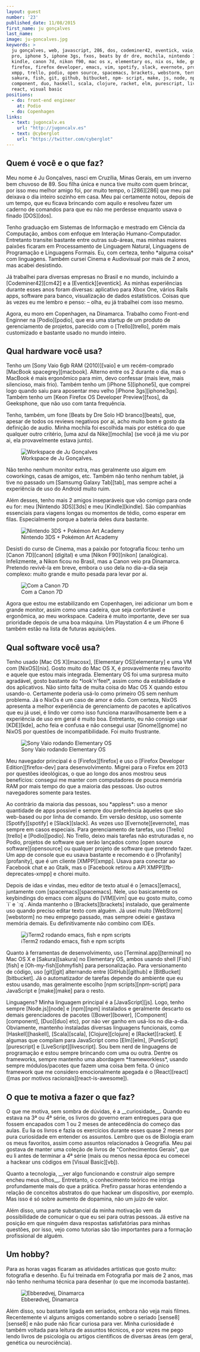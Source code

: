 ```yaml
---
layout: guest
number: '23'
published_date: 11/08/2015
first_name: ju gonçalves
last_name:
image: ju-goncalves.jpg
keywords: >
  ju gonçalves, web, javascript, 286, dos, codeminer42, eventick, vaio, macbook
  pro, iphone 5, iphone 3gs, fxos, beats by dr dre, mochila, nintendo 3ds,
  kindle, canon 7d, nikon f90, mac os x, elementary os, nix os, kde, gnome,
  firefox, firefox developer, emacs, vim, spotify, slack, evernote, profanity,
  xmpp, trello, podio, open source, spacemacs, brackets, webstorm, terminal,
  sakura, fish, git, github, bitbucket, npm- script, make, js, node, npm, bower,
  component, duo, haskell, scala, clojure, racket, elm, purescript, livescript,
  react, visual basic
positions:
  - do: front-end engineer
    at: Podio
  - do: Copenhagen
links:
  - text: jugoncalv.es
    url: "http://jugoncalv.es"
  - text: @cyberglot
    url: "https://twitter.com/cyberglot"
---
```


<section class="question">
  <div class="wrapper">
    <div class="question-title-area">
      <h2 class="question-title">Quem é você e o que faz?</h2>
    </div>
    <div class="question-content-area">
      <div class="question-content text">
        <p>
        Meu nome é Ju Gonçalves, nasci em Cruzília, Minas Gerais, em um inverno
        bem chuvoso de 89. Sou filha única e nunca tive muito com quem brincar,
        por isso meu melhor amigo foi, por muito tempo, o [286][286] que meu pai
        deixava o dia inteiro sozinho em casa. Meu pai certamente notou, depois
        de um tempo, que eu ficava brincando com aquilo e resolveu fazer um
        caderno de comandos para que eu não me perdesse enquanto usava o finado
        [DOS][dos].
        </p>
        <p>
        Tenho graduação em Sistemas de Informação e mestrado em Ciência da
        Computação, ambos com enfoque em Interação Humano-Computador. Entretanto
        transitei bastante entre outras sub-áreas, mas minhas maiores paixões
        ficaram em Processamento de Linguagem Natural, Linguagens de Programação
        e Linguagens Formais. Eu, com certeza, tenho *alguma coisa* com
        linguagens. Também cursei Cinema e Audiovisual por mais de 2 anos, mas
        acabei desistindo.
        </p>
        <p>
        Já trabalhei para diversas empresas no Brasil e no mundo, incluindo a
        [Codeminer42][cm42] e a [Eventick][eventick]. As minhas experiências
        durante esses anos foram diversas: aplicativo para Xbox One, vários
        Rails apps, software para banco, visualização de dados estatísticos.
        Coisas que às vezes eu me lembro e penso: – olha, eu já trabalhei com
        isso mesmo.
        </p>
        <p>
        Agora, eu moro em Copenhagen, na Dinamarca. Trabalho como Front-end
        Enginner na [Podio][podio], que era uma startup de um produto de
        gerenciamento de projetos, parecido com o [Trello][trello], porém mais
        customizado e bastante usado no mundo inteiro.
        </p>
      </div>
    </div>
  </div>
</section>

[286]: http://vignette4.wikia.nocookie.net/uncyclopedia/images/3/31/286.jpg
[dos]: https://en.wikipedia.org/wiki/DOS
[cm42]: http://www.codeminer42.com/
[eventick]: http://www.codeminer42.com/
[podio]: https://podio.com/
[trello]: http://trello.com/

<section class="question">
  <div class="wrapper">
    <div class="question-title-area">
      <h2 class="question-title">Qual hardware você usa?</h2>
    </div>
    <div class="question-content-area">
      <div class="question-content text">
        <p>
        Tenho um [Sony Vaio 6gb RAM (2010)][vaio] e um recém-comprado
        [MacBook spacegrey][macbook]. Alterno entre os 2 durante o dia, mas o MacBook é
        mais ergonômico para mim, devo confessar (mais leve, mais silencioso,
        mais frio). Também tenho um [iPhone 5][iphone5], que comprei logo quando
        saiu para aposentar meu velho [iPhone 3gs][iphone3gs]. Também tenho um
        [Keon Firefox OS Developer Preview][fxos], da Geeksphone, que não uso
        com tanta frequência.
        </p>
        <p>
        Tenho, também, um fone [Beats by Dre Solo HD branco][beats], que, apesar
        de todos os reviews negativos por ai, acho muito bom e gosto da
        definição de audio. Minha mochila foi escolhida mais por estética do que
        qualquer outro critério, [uma azul da Nike][mochila] (se você já me viu
        por ai, ela provavelmente estava junto).
        </p>
        <figure class="image-fit">
          <img src="/images/content/ju-goncalves-workspace.jpg"
               alt="Workspace de Ju Gonçalves" />
          <figcaption class="caption-top">
            Workspace de Ju Gonçalves.
          </figcaption>
        </figure>
        <p>
        Não tenho nenhum monitor extra, mas geralmente uso algum em coworkings,
        casas de amigos, etc. Também não tenho nenhum tablet, já tive no passado
        um [Samsumg Galaxy Tab][tab], mas sempre achei a experiência de uso do
        Android muito ruim.
        </p>
        <p>
        Além desses, tenho mais 2 amigos inseparáveis que vão comigo para onde
        eu for: meu [Nintendo 3DS][3ds] e meu [Kindle][kindle]. São companhias
        essenciais para viagens longas ou momentos de tédio, como esperar em
        filas. Especialmente porque a bateria deles dura bastante.
        </p>
        <figure class="image-fit">
          <img src="/images/content/ju-goncalves-3ds.jpg"
               alt="Nintendo 3DS + Pokémon Art Academy" />
          <figcaption class="caption-bottom">
            Nintendo 3DS + Pokémon Art Academy
          </figcaption>
        </figure>
        <p>
        Desisti do curso de Cinema, mas a paixão por fotografia ficou: tenho um
        [Canon 7D][canon] (digital) e uma [Nikon F90][nikon] (analógica).
        Infelizmente, a Nikon ficou no Brasil, mas a Canon veio pra Dinamarca.
        Pretendo revivê-la em breve, embora o uso dela no dia-a-dia seja
        complexo: muito grande e muito pesada para levar por ai.
        </p>
        <figure class="image-fit">
          <img src="/images/content/ju-goncalves-canon7d.jpg"
               alt="Com a Canon 7D" />
          <figcaption class="caption-top">
            Com a Canon 7D
          </figcaption>
        </figure>
        <p>
        Agora que estou me estabilizando em Copenhagen, irei adicionar um bom e
        grande monitor, assim como uma cadeira, que seja confortável e
        ergonômica, ao meu workspace. Cadeira é muito importante, deve ser sua
        prioridade depois de uma boa máquina. Um Playstation 4 e um iPhone 6
        também estão na lista de futuras aquisições.
        </p>
      </div>
    </div>
  </div>
</section>

[vaio]: http://cdn.instructables.com/FN8/HCS7/GVA8VEGE/FN8HCS7GVA8VEGE.MEDIUM.jpg
[macbook]: http://www.trustedreviews.com/12-inch-macbook-2015-review
[iphone5]: http://www.techtudo.com.br/tudo-sobre/iphone-5.html
[iphone3gs]: http://www.techtudo.com.br/tudo-sobre/iphone-3gs.html
[fxos]: http://gadgetynews.com/wp-content/uploads/2013/01/Firefox-phone-keon-peak.jpg
[beats]: http://www.digitaltrends.com/headphone-reviews/beats-by-dr-dre-solo-review/
[mochila]: https://standupskateshop.com/wp-content/uploads/2013/04/NIKE-PIEDMONT-BACKPACK-BLUE-RED.jpg
[tab]: http://cdn2.gsmarena.com/vv/pics/samsung/samsung-p1010-galaxy-tab-wi-fi-1.jpg
[3ds]: http://www.techtudo.com.br/tudo-sobre/nintendo-3ds.html
[kindle]: http://www.techtudo.com.br/tudo-sobre/kindle.html
[canon]: http://www.techtudo.com.br/tudo-sobre/canon-eos-7d.html
[nikon]: https://upload.wikimedia.org/wikipedia/commons/b/b9/Nikon_n90s.JPG

<section class="question">
  <div class="wrapper">
    <div class="question-title-area">
      <h2 class="question-title">Qual software você usa?</h2>
    </div>
    <div class="question-content-area">
      <div class="question-content text">
        <p>
        Tenho usado [Mac OS X][macosx], [Elementary OS][elementary] e uma VM com
        [NixOS][nix]. Gosto muito do Mac OS X, é provavelmente meu favorito e
        aquele que estou mais integrada. Elementary OS foi uma surpresa muito
        agradável, gosto bastante do *look'n'feel*, assim como da estabilidade
        e dos aplicativos. Não sinto falta de muita coisa do Mac OS X quando
        estou usando-o. Certamente poderia usá-lo como primeiro OS sem nenhum
        problema. Já o NixOs é um caso de amor e ódio. Com certeza, NixOS
        apresenta a melhor experiência de gerenciamento de pacotes e aplicativos
        que eu já usei, é lindo ver como isso funciona maravilhosamente bem e a
        experiência de uso em geral é muito boa. Entretanto, eu não consigo usar
        [KDE][kde], acho feia e confusa e não consegui usar [Gnome][gnome] no
        NixOS por questões de incompatibilidade. Foi muito frustrante.
        </p>
        <figure class="image-fit">
          <img
            src="/images/content/ju-goncalves-elementary.jpg"
            alt="Sony Vaio rodando Elementary OS"
          />
          <figcaption class="caption-bottom">
            Sony Vaio rodando Elementary OS
          </figcaption>
        </figure>
        <p>
        Meu navegador principal é o [Firefox][firefox] e uso o
        [Firefox Developer Edition][firefox-dev] para desenvolvimento. Migrei
        para o Firefox em 2013 por questões ideológicas, o que ao longo dos anos
        mostrou seus benefícios: consegui me manter com computadores de pouca
        memória RAM por mais tempo do que a maioria das pessoas. Uso outros
        navegadores somente para testes.
        </p>
        <p>
        Ao contrário da maioria das pessoas, sou *appless*: uso a menor
        quantidade de apps possível e sempre dou preferência àqueles que são
        web-based ou por linha de comando. Em versão desktop, uso somente
        [Spotify][spotify] e [Slack][slack]. As vezes uso [Evernote][evernote],
        mas sempre em casos especiais. Para gerenciamento de tarefas, uso
        [Trello][trello] e [Podio][podio]. No Trello, deixo mais tarefas não
        estruturadas e, no Podio, projetos de software que serão lançados como
        [open source software][opensource] ou qualquer projeto de software que pretendo
        fazer. Um app de console que eu usava bastante e recomendo é o
        [Profanity][profanity], que é um cliente [XMPP][xmpp]. Usava para
        conectar ao Facebook chat e ao Gtalk, mas o
        [Facebook retirou a API XMPP][fb-deprecates-xmpp] e chorei muito.
        </p>
        <p>
        Depois de idas e vindas, meu editor de texto atual é o [emacs][emacs],
        juntamente com [spacemacs][spacemacs]. Nele, uso basicamente os
        keybindings do emacs com alguns do [VIM][vim] que eu gosto muito, como
        `i` e `:q`. Ainda mantenho o [Brackets][brackets] instalado, que
        geralmente uso quando preciso editar texto com alguém. Já usei muito
        [WebStorm][webstorm] no meu emprego passado, mas sempre odeiei e gastava
        memória demais. Eu definitivamente não combino com IDEs.
        </p>
        <figure class="image-fit">
          <img src="/images/content/ju-goncalves-emacs-iterm-fish.png"
               alt="iTerm2 rodando emacs, fish e npm scripts" />
          <figcaption class="caption-bottom">
            iTerm2 rodando emacs, fish e npm scripts
          </figcaption>
        </figure>
        <p>
        Quanto à ferramentas de desenvolvimento, uso [Terminal.app][terminal] no
        Mac OS X e [Sakura][sakura] no Elementary OS, ambos usando shell
        [Fish][fish] e [Oh-my-fish][ohmyfish] para personalização. Para
        versionamento de código, uso [git][git] alternando entre
        [GitHub][github] e [BitBucket][bitbucket]. Já o automatizador de tarefas
        depende do ambiente que eu estou usando, mas geralmente escolho
        [npm scripts][npm-script] para JavaScript e [make][make] para o resto.
        </p>
        <p>
        Linguagens? Minha linguagem principal é a [JavaScript][js]. Logo, tenho
        sempre [Node.js][node] e [npm][npm] instalados e geralmente descarto os
        demais gerenciadores de pacotes ([Bower][bower], [Component][component],
        [Duo][duo] etc), por não ver ganho em usá-los no dia-a-dia. Obviamente,
        mantenho instaladas diversas linguagens funcionais, como
        [Haskell][haskell], [Scala][scala], [Clojure][clojure] e
        [Racket][racket]. E algumas que compilam para JavaScript como
        [Elm][elm], [PureScript][purescript] e [LiveScript][livescript]. Sou bem
        nerd de linguagens de programação e estou sempre brincando com uma ou
        outra. Dentre os frameworks, sempre mantenho uma abordagem
        *frameworkless*, usando sempre módulos/pacotes que fazem uma coisa bem
        feita. O único framework que me considero emocionalmente apegada é o
        [React][react] ([mas por motivos racionais][react-is-awesome]).
        </p>
      </div>
    </div>
  </div>
</section>

[macosx]: https://pt.wikipedia.org/wiki/OS_X
[elementary]: https://elementary.io/
[nix]: http://nixos.org/
[kde]: https://www.kde.org/
[gnome]: https://www.gnome.org/
[firefox]: https://www.mozilla.org/en-US/firefox/new/
[firefox-dev]: https://www.mozilla.org/en-US/firefox/developer/
[emacs]: https://www.gnu.org/software/emacs/
[vim]: http://www.vim.org/
[spotify]: https://www.spotify.com/
[slack]: https://slack.com/
[evernote]: https://evernote.com/
[profanity]: http://www.profanity.im/
[xmpp]: http://xmpp.org/
[fb-deprecates-xmpp]: https://developers.facebook.com/docs/chat
[opensource]: https://en.wikipedia.org/wiki/Open-source_software
[spacemacs]: https://github.com/syl20bnr/spacemacs
[sublime]: http://www.sublimetext.com/3
[brackets]: http://brackets.io/
[webstorm]: https://www.jetbrains.com/webstorm/
[terminal]: https://en.wikipedia.org/wiki/Terminal_%28OS_X%29
[sakura]: https://launchpad.net/sakura
[fish]: http://fishshell.com/
[ohmyfish]: http://bpinto.github.io/oh-my-fish/
[git]: https://git-scm.com/
[github]: https://github.com/jugoncalves
[bitbucket]: https://bitbucket.org/jugoncalves
[npm-script]: http://blog.keithcirkel.co.uk/how-to-use-npm-as-a-build-tool/
[make]: http://www.gnu.org/software/make/
[js]: https://www.javascript.com/
[node]: https://nodejs.org/
[npm]: http://npmjs.com/
[bower]: http://bower.io/
[component]: https://github.com/componentjs/component
[duo]: http://duojs.org/
[haskell]: https://www.haskell.org/
[scala]: http://www.scala-lang.org/
[clojure]: http://clojure.org/
[racket]: http://racket-lang.org/
[elm]: http://elm-lang.org/
[purescript]: http://www.purescript.org/
[livescript]: http://livescript.net/
[react]: http://facebook.github.io/react/
[react-is-awesome]: http://jlongster.com/Removing-User-Interface-Complexity,-or-Why-React-is-Awesome

<section class="question">
  <div class="wrapper">
    <div class="question-title-area">
      <h2 class="question-title">O que te motiva a fazer o que faz?</h2>
    </div>
    <div class="question-content-area">
      <div class="question-content text">
        <p>
        O que me motiva, sem sombra de dúvidas, é a __curiosidade__. Quando eu
        estava na 3ª ou 4ª série, os livros do governo eram entregues para que
        fossem encapados com 1 ou 2 meses de antecedência do começo das aulas.
        Eu lia os livros e fazia os exercícios durante esses quase 2 meses por
        pura curiosidade em entender os assuntos. Lembro que os de Biologia eram
        os meus favoritos, assim como assuntos relacionados à Geografia. Meu pai
        gostava de manter uma coleção de livros de "Conhecimentos Gerais", que
        eu li antes de terminar a 4ª série (mais ou menos nessa época eu comecei
        a hackear uns códigos em [Visual Basic][vb]).
        </p>
        <p>
        Quanto a tecnologia, __ver algo funcionando e construir algo sempre
        encheu meus olhos__. Entretanto, o conhecimento teórico me intriga
        profundamente mais do que a prática. Prefiro passar horas entendendo a
        relação de conceitos abstratos do que hackear um dispositivo, por
        exemplo. Mas isso é só sobre aumento de dopamina, não um juízo de valor.
        </p>
        <p>
        Além disso, uma parte substancial da minha motivação vem da
        possibilidade de comunicar o que eu sei para outras pessoas. Já estive
        na posição em que ninguém dava respostas satisfatórias para minhas
        questões, por isso, vejo como tutorias são tão importantes para a
        formação profissional de alguém.
        </p>
      </div>
    </div>
  </div>
</section>

[vb]: https://en.wikipedia.org/wiki/Visual_Basic

<section class="question">
  <div class="wrapper">
    <div class="question-title-area">
      <h2 class="question-title">Um hobby?</h2>
    </div>
    <div class="question-content-area">
      <div class="question-content text">
        <p>
        Para as horas vagas ficaram as atividades artísticas que gosto muito:
        fotografia e desenho. Eu fui treinada em Fotografia por mais de 2 anos,
        mas não tenho nenhuma técnica para desenhar (o que me incomoda bastante).
        </p>
        <figure class="image-fit">
          <img src="/images/content/ju-goncalves-holte.jpg"
               alt="Ebberødvej, Dinamarca" />
          <figcaption class="caption-bottom">
            Ebberødvej, Dinamarca
          </figcaption>
        </figure>
        <p>
        Além disso, sou bastante ligada em seriados, embora não veja mais
        filmes. Recentemente vi alguns amigos comentando sobre o seriado
        [sense8][sense8] e não pude não ficar curiosa para ver. Minha
        curiosidade é também voltada para leitura de assuntos técnicos, e por
        vezes me pego lendo livros de psicologia ou artigos científicos de
        diversas áreas (em geral, genética ou neurociência).
        </p>
      </div>
    </div>
  </div>
</section>

[sense8]: http://www.imdb.com/title/tt2431438/
